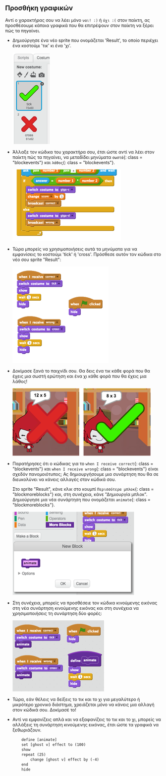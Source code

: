 ## Προσθήκη γραφικών

Αντί ο χαρακτήρας σου να λέει μόνο `ναι! :)` ή `όχι :(` στον παίκτη, ας προσθέσουμε κάποια γραφικά που θα επιτρέψουν στον παίκτη να ξέρει πώς τα πηγαίνει.

+ Δημιούργησε ένα νέο sprite που ονομάζεται 'Result', το οποίο περιέχει ένα κοστούμι 'τικ' κι ένα 'χι'.
    
    ![screenshot](images/brain-result.png)

+ Άλλαξε τον κώδικα του χαρακτήρα σου, έτσι ώστε αντί να λέει στον παίκτη πώς τα πηγαίνει, να μεταδίδει μηνύματα `σωστά`{: class = "blockevents"} και `λάθος`{: class = "blockevents"}.
    
    ![screenshot](images/brain-broadcast-answer.png)

+ Τώρα μπορείς να χρησιμοποιήσεις αυτά τα μηνύματα για να εμφανίσεις το κοστούμι 'tick' ή 'cross'. Πρόσθεσε αυτόν τον κώδικα στο νέο σου sprite "Result":
    
    ![screenshot](images/brain-show-answer.png)

+ Δοκίμασε ξανά το παιχνίδι σου. Θα δεις ένα τικ κάθε φορά που θα έχεις μια σωστή ερώτηση και ένα χι κάθε φορά που θα έχεις μια λάθος!
    
    ![screenshot](images/brain-test-answer.png)

+ Παρατήρησες ότι ο κώδικας για το `when I receive correct`{: class = "blockevents"} και `when I receive wrong`{: class = "blockevents"} είναι σχεδόν πανομοιότυπος; Ας δημιουργήσουμε μια συνάρτηση που θα σε διευκολύνει να κάνεις αλλαγές στον κώδικά σου.
    
    Στο sprite "Result", κάνε κλικ στο κουμπί `Περισσότερα μπλοκ`{: class = "blockmoreblocks"} και, στη συνέχεια, κάνε "Δημιουργία μπλοκ". Δημιούργησε μια νέα συνάρτηση που ονομάζεται `animate`{: class = "blockmoreblocks"}.
    
    ![screenshot](images/brain-animate-function.png)

+ Στη συνέχεια, μπορείς να προσθέσειε τον κώδικα κινούμενης εικόνας στη νέα συνάρτηση κινούμενης εικόνας και στη συνέχεια να χρησιμοποιήσεις τη συνάρτηση δύο φορές:
    
    ![screenshot](images/brain-use-function.png)

+ Τώρα, εάν θέλεις να δείξεις το τικ και το χι για μεγαλύτερο ή μικρότερο χρονικό διάστημα, χρειάζεται μόνο να κάνεις μια αλλαγή στον κώδικά σου. Δοκίμασέ το!

+ Αντί να εμφανίζεις απλά και να εξαφανίζεις το τικ και το χι, μπορείς να αλλάξεις τη συνάρτηση κινούμενης εικόνας, έτσι ώστε τα γραφικά να ξεθωριάζουν.
    
    ```blocks
        define [animate]
        set [ghost v] effect to (100)
        show
        repeat (25)
            change [ghost v] effect by (-4)
        end
        hide
    ```